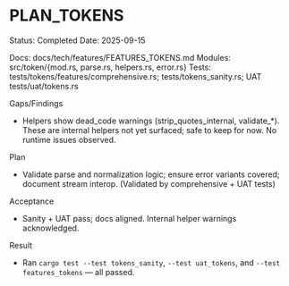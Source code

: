 # PLAN_TOKENS

Status: Completed
Date: 2025-09-15

Docs: docs/tech/features/FEATURES_TOKENS.md
Modules: src/token/{mod.rs, parse.rs, helpers.rs, error.rs}
Tests: tests/tokens/features/comprehensive.rs; tests/tokens_sanity.rs; UAT tests/uat/tokens.rs

Gaps/Findings
- Helpers show dead_code warnings (strip_quotes_internal, validate_*). These are internal helpers not yet surfaced; safe to keep for now. No runtime issues observed.

Plan
- Validate parse and normalization logic; ensure error variants covered; document stream interop. (Validated by comprehensive + UAT tests)

Acceptance
- Sanity + UAT pass; docs aligned. Internal helper warnings acknowledged.

Result
- Ran `cargo test --test tokens_sanity`, `--test uat_tokens`, and `--test features_tokens` — all passed.
